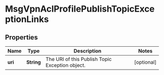 
# MsgVpnAclProfilePublishTopicExceptionLinks

## Properties
Name | Type | Description | Notes
------------ | ------------- | ------------- | -------------
**uri** | **String** | The URI of this Publish Topic Exception object. |  [optional]



